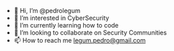 - 👋 Hi, I’m @pedrolegum
- 👀 I’m interested in CyberSecurity
- 🌱 I’m currently learning how to code
- 💞️ I’m looking to collaborate on Security Communities
- 📫 How to reach me legum.pedro@gmail.com
